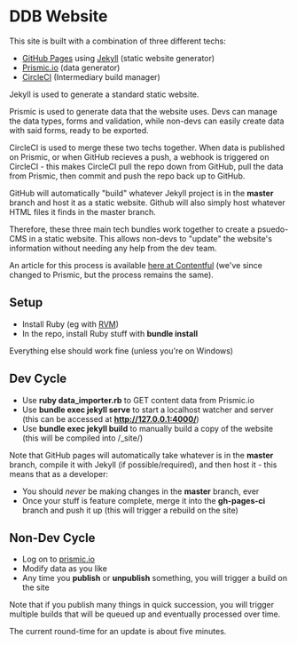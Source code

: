 # DDB Website

This site is built with a combination of three different techs:

- [GitHub Pages](https://pages.github.com/) using [Jekyll](https://jekyllrb.com/) (static website generator)
- [Prismic.io](https://prismic.io/) (data generator)
- [CircleCI](https://circleci.com/) (Intermediary build manager)

Jekyll is used to generate a standard static website.

Prismic is used to generate data that the website uses. Devs can manage the data types, forms and validation, while non-devs can easily create data with said forms, ready to be exported.

CircleCI is used to merge these two techs together. When data is published on Prismic, or when GitHub recieves a push, a webhook is triggered on CircleCI - this makes CircleCI pull the repo down from GitHub, pull the data from Prismic, then commit and push the repo back up to GitHub.

GitHub will automatically "build" whatever Jekyll project is in the __master__ branch and host it as a static website. Github will also simply host whatever HTML files it finds in the master branch.

Therefore, these three main tech bundles work together to create a psuedo-CMS in a static website. This allows non-devs to "update" the website's information without needing any help from the dev team.

An article for this process is available [here at Contentful](https://www.contentful.com/developers/docs/ruby/tutorials/automated-rebuild-and-deploy-with-circleci-and-webhooks/) (we've since changed to Prismic, but the process remains the same).

## Setup

- Install Ruby (eg with [RVM](https://rvm.io/))
- In the repo, install Ruby stuff with **bundle install**

Everything else should work fine (unless you're on Windows)

## Dev Cycle

- Use **ruby data_importer.rb** to GET content data from Prismic.io
- Use **bundle exec jekyll serve** to start a localhost watcher and server (this can be accessed at **http://127.0.0.1:4000/**)
- Use **bundle exec jekyll build** to manually build a copy of the website (this will be compiled into /_site/)

Note that GitHub pages will automatically take whatever is in the **master** branch, compile it with Jekyll (if possible/required), and then host it - this means that as a developer:

- You should _never_ be making changes in the **master** branch, ever
- Once your stuff is feature complete, merge it into the **gh-pages-ci** branch and push it up (this will trigger a rebuild on the site)

## Non-Dev Cycle

- Log on to [prismic.io](https://prismic.io/)
- Modify data as you like
- Any time you **publish** or **unpublish** something, you will trigger a build on the site

Note that if you publish many things in quick succession, you will trigger multiple builds that will be queued up and eventually processed over time.

The current round-time for an update is about five minutes.
